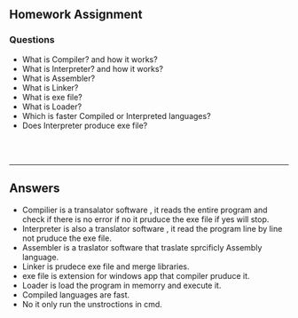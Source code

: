 ## Homework Assignment

### Questions

- What is Compiler? and how it works?
- What is Interpreter? and how it works?
- What is Assembler?
- What is Linker?
- What is exe file?
- What is Loader?
- Which is faster Compiled or Interpreted languages?
- Does Interpreter produce exe file?


<br><br>

---

## Answers

- Compilier is a transalator software , it reads the entire program and check if there is no error if no it pruduce the exe file if yes will stop.
- Interpreter is also a translator software , it read the program line by line not pruduce the exe file.
- Assembler is a traslator software that traslate sprcificly Assembly language.
- Linker is prudece exe file and merge libraries.
- exe file is extension for windows app that compiler pruduce it.
- Loader is load the program in memorry and execute it.
- Compiled languages are fast.
- No it only run the unstroctions in cmd.